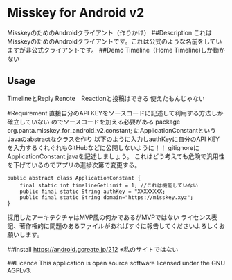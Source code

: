 # Misskey for Android v2
MisskeyのためのAndroidクライアント（作りかけ）
##Description
これはMisskeyのためのAndroidクライアントです。これは公式のような名前をしていますが非公式クライアントです。
##Demo
Timeline（Home Timeline)しか動かない
## Usage
TimelineとReply Renote　Reactionと投稿はできる
使えたもんじゃない

#Requirement
直接自分のAPI KEYをソースコードに記述して利用する方法しか確立していない
のでソースコードを加える必要がある
package org.panta.misskey_for_android_v2.constant;
にApplicationConstantというJavaのabstractなクラスを作り
以下のように入力しauthKeyに自分のAPI KEYを入力するくれぐれもGitHubなどに公開しないように！！
gitignoreにApplicationConstant.javaを記述しましょう。
これはどう考えても危険で汎用性を下げているのでアプリの進捗次第で変更する。
```
public abstract class ApplicationConstant {
    final static int timelineGetLimit = 1; //これは機能していない
    public final static String authKey = "XXXXXXXX;
    public final static String domain="https://misskey.xyz";
}
```

採用したアーキテクチャはMVP風の何かであるがMVPではない
ライセンス表記、著作権的に問題のあるファイルがあればすぐに報告してくださいよろしくお願いします。

##install
https://android.gcreate.jp/212 ※私のサイトではない

##Licence
This application is open source software licensed under the GNU AGPLv3.

